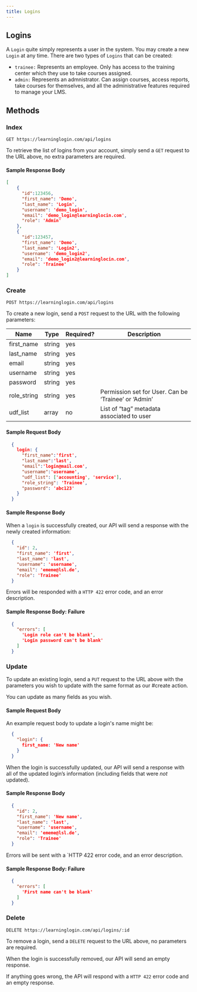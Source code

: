 ```yaml
---
title: Logins
---
```



## Logins

A `Login` quite simply represents a user in the system. You may create a new `Login` at any time. There are two types of `Logins` that can be created:

- `trainee:` Represents an employee. Only has access to the training center which they use to take courses assigned.</li>
- `admin:` Represents an admnistrator. Can assign courses, access reports, take courses for themselves, and all the administrative features required to manage your LMS.

## Methods


### Index

`GET https://learninglogin.com/api/logins`

To retrieve the list of logins from your account, simply send a `GET` request to the URL above, no extra parameters are required.

#### Sample Response Body

~~~json
[
    {
      "id":123456,
      "first_name": 'Demo',
      "last_name": 'Login',
      "username": 'demo_login',
      "email": 'demo_login@learninglocin.com',
      "role": 'Admin'
    },
    {
      "id":123457,
      "first_name": 'Demo',
      "last_name": 'Login2',
      "username": 'demo_login2',
      "email": 'demo_login2@learninglocin.com',
      "role": 'Trainee'
    }
]
~~~

### Create

`POST https://learninglogin.com/api/logins`

To create a new login, send a `POST` request to the URL with the following parameters:

| Name        | Type   | Required? | Description                                             |
|-------------|--------|-----------|---------------------------------------------------------|
| first_name  | string | yes       |                                                         |
| last_name   | string | yes       |                                                         |
| email       | string | yes       |                                                         |
| username    | string | yes       |                                                         |
| password    | string | yes       |                                                         |
| role_string | string | yes       | Permission set for User. Can be ‘Trainee’ or ‘Admin’    |
| udf_list    | array  | no        | List of “tag” metadata associated to user               |

#### Sample Request Body

~~~json
  {
    login: {
      "first_name":'first',
      "last_name":'last',
      "email":'login@mail.com',
      "username":'username',
      "udf_list": ['accounting', 'service'],
      "role_string": 'Trainee',
      "password": 'abc123'
    }
  }
~~~

#### Sample Response Body

When a `login` is successfully  created, our API will send a response with the newly created information:

~~~json
  {
    "id": 2,
    "first_name": 'first',
    "last_name": 'last',
    "username": 'username',
    "email": 'ememe@lsl.de',
    "role": 'Trainee'
  }
~~~

Errors will be responded with a `HTTP 422` error code, and an error description.

#### Sample Response Body: Failure

~~~json
  {
    "errors": [
      'Login role can't be blank',
      'Login password can't be blank'
    ]
  }
~~~

### Update

To update an existing login, send a `PUT` request to the URL above with the parameters you wish to update with the same format as our #create action.

You can update as many fields as you wish.

#### Sample Request Body

An example request body to update a login's name might be:

~~~json
  {
    "login": {
      first_name: 'New name'
    }
  }
~~~

When the login is successfully updated, our API will send a response with all of the updated login’s information (including fields that were *not* updated).

#### Sample Response Body

~~~json
  {
    "id": 2,
    "first_name": 'New name',
    "last_name": 'last',
    "username": 'username',
    "email": 'ememe@lsl.de',
    "role": 'Trainee'
  }
~~~

Errors will be sent with a `HTTP 422 error code, and an error description.

#### Sample Response Body: Failure
~~~json
  {
    "errors": [
      'First name can't be blank'
    ]
  }
~~~

### Delete

`DELETE https://learninglogin.com/api/logins/:id`

To remove a login, send a `DELETE` request to the URL above, no parameters are required.

When the login is successfully removed, our API will send an empty response.

If anything goes wrong, the API will respond with a `HTTP 422` error code and an empty response.


